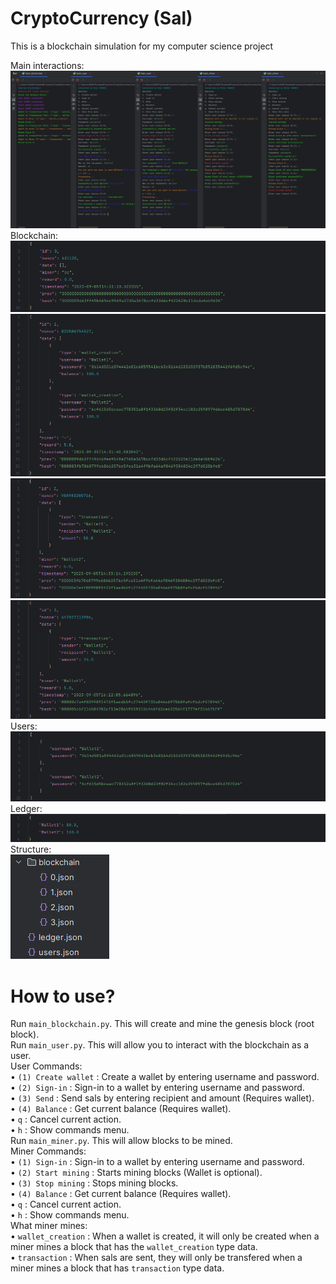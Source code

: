 # CryptoCurrency (Sal)

This is a blockchain simulation for my computer science project<br>

Main interactions:<br>
![image](./images/main_interactions.png)
Blockchain:<br>
![image](./images/block_0.png)
![image](./images/block_1.png)
![image](./images/block_2.png)
![image](./images/block_3.png)
Users:<br>
![image](./images/users.png)
Ledger:<br>
![image](./images/ledger.png)
Structure:<br>
![image](./images/structure.png)

# How to use?

Run `main_blockchain.py`. This will create and mine the genesis block (root block).<br>
Run `main_user.py`. This will allow you to interact with the blockchain as a user.<br>
User Commands:<br>
• `(1) Create wallet` : Create a wallet by entering username and password.<br>
• `(2) Sign-in` : Sign-in to a wallet by entering username and password.<br>
• `(3) Send` : Send sals by entering recipient and amount (Requires wallet).<br>
• `(4) Balance` : Get current balance (Requires wallet).<br>
• `q` : Cancel current action.<br>
• `h` : Show commands menu.<br>
Run `main_miner.py`. This will allow blocks to be mined.<br>
Miner Commands:<br>
• `(1) Sign-in` : Sign-in to a wallet by entering username and password.<br>
• `(2) Start mining` : Starts mining blocks (Wallet is optional).<br>
• `(3) Stop mining` : Stops mining blocks.<br>
• `(4) Balance` : Get current balance (Requires wallet).<br>
• `q` : Cancel current action.<br>
• `h` : Show commands menu.<br>
What miner mines:<br>
• `wallet_creation` : When a wallet is created, it will only be created when a miner mines a block that has the `wallet_creation` type data.<br>
• `transaction` : When sals are sent, they will only be transfered when a miner mines a block that has `transaction` type data.<br>

